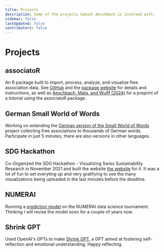 ```yaml
---
title: Projects
description: Some of the projects Samuel Aeschbach is involved with.
sidebar: false
lastUpdated: false
contributors: false
---
```


# Projects

## associatoR
An R package built to import, process, analyze, and visualize free association data. See [GitHub](https://github.com/samuelae/associatoR) and the [package website](https://samuelaeschbach.com/associatoR/) for details and instructions, as well as [Aeschbach, Mata, and Wulff (2024)](https://doi.org/10.31234/osf.io/ra87s) for a preprint of a tutorial using the associatoR package. 

## German Small World of Words
Working on extending the [German version of the Small World of Words](https://smallworldofwords.org/de) project collecting free associations to thousands of German words. Participate in just 5 minutes, there are also versions in other languages.

## SDG Hackathon
Co-Organized the SDG Hackathon - Visualizing Swiss Sustainability Research in November 2021 and built the website [the website](https://cdsbasel.github.io/sdghackathon2021/) for it. It was a lot of fun to set everyting up and very gratifying to see the many visualizations being uploaded in the last minutes before the deadline.

## NUMERAI
Running a [prediction model](https://numer.ai/descai) on the NUMERAI data science tournament. Thinking I will revise the model soon for a couple of years now.

## Shrink GPT
Used OpenAI's GPTs to make [Shrink GPT](https://chat.openai.com/g/g-oluXWdB2X-shrink-gpt), a GPT aimed at fostering self-reflection and emotional understanding. Happy reflecting.
